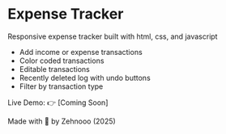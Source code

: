 # Expense Tracker

Responsive expense tracker built with html, css, and javascript

- Add income or expense transactions
- Color coded transactions
- Editable transactions
- Recently deleted log with undo buttons
- Filter by transaction type

Live Demo: 👉 [Coming Soon]

Made with 🤍 by Zehnooo (2025)

